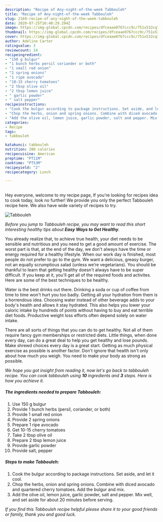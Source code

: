 ```yaml
---
description: "Recipe of Any-night-of-the-week Tabbouleh"
title: "Recipe of Any-night-of-the-week Tabbouleh"
slug: 2169-recipe-of-any-night-of-the-week-tabbouleh
date: 2020-07-25T16:48:29.294Z
image: https://img-global.cpcdn.com/recipes/dfceaae0767ccc9c/751x532cq70/tabbouleh-recipe-main-photo.jpg
thumbnail: https://img-global.cpcdn.com/recipes/dfceaae0767ccc9c/751x532cq70/tabbouleh-recipe-main-photo.jpg
cover: https://img-global.cpcdn.com/recipes/dfceaae0767ccc9c/751x532cq70/tabbouleh-recipe-main-photo.jpg
author: Adeline Carter
ratingvalue: 3
reviewcount: 14
recipeingredient:
- "150 g bulgur"
- "1 bunch herbs persil coriander or both"
- "1 small red onion"
- "2 spring onions"
- "1 ripe avocado"
- "10-15 cherry tomatoes"
- "2 tbsp olive oil"
- "2 tbsp lemon juice"
- " garlic powder"
- " salt pepper"
recipeinstructions:
- "Cook the bulgur according to package instructions. Set aside, and let it cool."
- "Chop the herbs, onion and spring onions. Combine with diced avocado and quartered cherry tomatoes. Add the bulgur and mix."
- "Add the olive oil, lemon juice, garlic powder, salt and pepper. Mix well, and set aside for about 20 minutes before serving."
categories:
- Recipe
tags:
- tabbouleh

katakunci: tabbouleh 
nutrition: 200 calories
recipecuisine: American
preptime: "PT11M"
cooktime: "PT53M"
recipeyield: "2"
recipecategory: Lunch

---
```

<br>
Hey everyone, welcome to my recipe page, If you're looking for recipes idea to cook today, look no further! We provide you only the perfect Tabbouleh recipe here. We also have wide variety of recipes to try.
<br>


![Tabbouleh](https://img-global.cpcdn.com/recipes/dfceaae0767ccc9c/751x532cq70/tabbouleh-recipe-main-photo.jpg)

<i>Before you jump to Tabbouleh recipe, you may want to read this short interesting healthy tips about <strong>Easy Ways to Get Healthy</strong>.</i>

You already realize that, to achieve true health, your diet needs to be sensible and nutritious and you need to get a good amount of exercise. The worst part is that, at the end of the day, we don't always have the time or energy required for a healthy lifestyle. When our work day is finished, most people do not prefer to go to the gym. We want a delicious, greasy burger, not an equally scrumptious salad (unless we’re vegetarians). You should be thankful to learn that getting healthy doesn't always have to be super difficult. If you keep at it, you'll get all of the required foods and activites. Here are some of the best techniques to be healthy.

Water is the best drinks out there. Drinking a soda or cup of coffee from time to time won't hurt you too badly. Getting all your hydration from them is a horrendous idea. Choosing water instead of other beverage adds to your body's health and allows it stay hydrated. This also helps you lower your caloric intake by hundreds of points without having to buy and eat terrible diet foods. Productive weight loss efforts often depend solely on water intake.

There are all sorts of things that you can do to get healthy. Not all of them require fancy gym memberships or restricted diets. Little things, when done every day, can do a great deal to help you get healthy and lose pounds. Make shrewd choices every day is a great start. Getting as much physical exercise as possible is another factor. Don't ignore that health isn't only about how much you weigh. You need to make your body as strong as possible. 


<i>We hope you got insight from reading it, now let's go back to tabbouleh recipe. You can cook tabbouleh using <strong>10</strong> ingredients and <strong>3</strong> steps. Here is how you achieve it.
</i>

##### The ingredients needed to prepare Tabbouleh:

1. Use 150 g bulgur
1. Provide 1 bunch herbs (persil, coriander, or both)
1. Provide 1 small red onion
1. Provide 2 spring onions
1. Prepare 1 ripe avocado
1. Get 10-15 cherry tomatoes
1. Take 2 tbsp olive oil
1. Prepare 2 tbsp lemon juice
1. Provide  garlic powder
1. Provide  salt, pepper


##### Steps to make Tabbouleh:

1. Cook the bulgur according to package instructions. Set aside, and let it cool.
1. Chop the herbs, onion and spring onions. Combine with diced avocado and quartered cherry tomatoes. Add the bulgur and mix.
1. Add the olive oil, lemon juice, garlic powder, salt and pepper. Mix well, and set aside for about 20 minutes before serving.


<i>If you find this Tabbouleh recipe helpful please share it to your good friends or family, thank you and good luck.</i>
